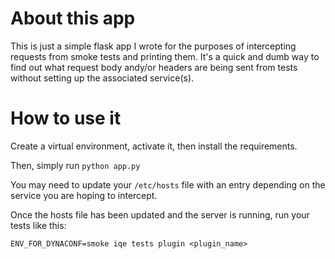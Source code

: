 # About this app

This is just a simple flask app I wrote for the purposes of intercepting requests from smoke tests and printing them. It's a quick and dumb way to find out what request body andy/or headers are being sent from tests without setting up the associated service(s).

# How to use it

Create a virtual environment, activate it, then install the requirements.

Then, simply run `python app.py`

You may need to update your `/etc/hosts` file with an entry depending on the service you are hoping to intercept.

Once the hosts file has been updated and the server is running, run your tests like this:

`ENV_FOR_DYNACONF=smoke iqe tests plugin <plugin_name>`

